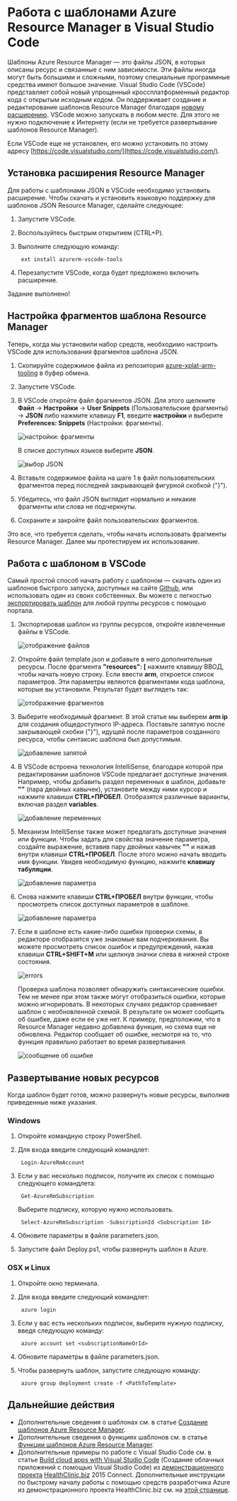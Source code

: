 <properties
   pageTitle="Работа с шаблонами Resource Manager в VSCode | Microsoft Azure"
   description="Здесь показано, как настроить Visual Studio Code для создания шаблонов Azure Resource Manager."
   services="azure-resource-manager"
   documentationCenter="na"
   authors="cmatskas"
   manager="timlt"
   editor="tysonn"/>

<tags
   ms.service="azure-resource-manager"
   ms.devlang="na"
   ms.topic="get-started-article"
   ms.tgt_pltfrm="na"
   ms.workload="na"
   ms.date="06/29/2016"
   ms.author="chmatsk;tomfitz"/>

# Работа с шаблонами Azure Resource Manager в Visual Studio Code

Шаблоны Azure Resource Manager — это файлы JSON, в которых описаны ресурс и связанные с ним зависимости. Эти файлы иногда могут быть большими и сложными, поэтому специальные программные средства имеют большое значение. Visual Studio Code (VSCode) представляет собой новый упрощенный кроссплатформенный редактор кода с открытым исходным кодом. Он поддерживает создание и редактирование шаблонов Resource Manager благодаря [новому расширению](https://marketplace.visualstudio.com/items?itemName=msazurermtools.azurerm-vscode-tools). VSCode можно запускать в любом месте. Для этого не нужно подключение к Интернету (если не требуется развертывание шаблонов Resource Manager).

Если VSCode еще не установлен, его можно установить по этому адресу [https://code.visualstudio.com/](https://code.visualstudio.com/).

## Установка расширения Resource Manager

Для работы с шаблонами JSON в VSCode необходимо установить расширение. Чтобы скачать и установить языковую поддержку для шаблонов JSON Resource Manager, сделайте следующее:

1. Запустите VSCode.
2. Воспользуйтесь быстрым открытием (CTRL+P).
3. Выполните следующую команду:

        ext install azurerm-vscode-tools

4. Перезапустите VSCode, когда будет предложено включить расширение.

 Задание выполнено!

## Настройка фрагментов шаблона Resource Manager

Теперь, когда мы установили набор средств, необходимо настроить VSCode для использования фрагментов шаблона JSON.

1. Скопируйте содержимое файла из репозитория [azure-xplat-arm-tooling](https://raw.githubusercontent.com/Azure/azure-xplat-arm-tooling/master/VSCode/armsnippets.json) в буфер обмена.
2. Запустите VSCode.
3. В VSCode откройте файл фрагментов JSON. Для этого щелкните **Файл** -> **Настройки** -> **User Snippets** (Пользовательские фрагменты) -> **JSON** либо нажмите клавишу **F1**, введите **настройки** и выберите **Preferences: Snippets** (Настройки: фрагменты).

    ![настройки: фрагменты](./media/resource-manager-vs-code/preferences-snippets.png)

    В списке доступных языков выберите **JSON**.

    ![выбор JSON](./media/resource-manager-vs-code/select-json.png)

4. Вставьте содержимое файла на шаге 1 в файл пользовательских фрагментов перед последней закрывающей фигурной скобкой ("}").
5. Убедитесь, что файл JSON выглядит нормально и никакие фрагменты или слова не подчеркнуты.
6. Сохраните и закройте файл пользовательских фрагментов.

Это все, что требуется сделать, чтобы начать использовать фрагменты Resource Manager. Далее мы протестируем их использование.

## Работа с шаблоном в VSCode

Самый простой способ начать работу с шаблоном — скачать один из шаблонов быстрого запуска, доступных на сайте [Github](https://github.com/Azure/azure-quickstart-templates), или использовать один из своих собственных. Вы можете с легкостью [экспортировать шаблон](resource-manager-export-template.md) для любой группы ресурсов с помощью портала.

1. Экспортировав шаблон из группы ресурсов, откройте извлеченные файлы в VSCode.

    ![отображение файлов](./media/resource-manager-vs-code/show-files.png)

2. Откройте файл template.json и добавьте в него дополнительные ресурсы. После фрагмента **"resources": [** нажмите клавишу ВВОД, чтобы начать новую строку. Если ввести **arm**, откроется список параметров. Эти параметры являются фрагментами кода шаблона, которые вы установили. Результат будет выглядеть так:

    ![отображение фрагментов](./media/resource-manager-vs-code/type-snippets.png)

3. Выберите необходимый фрагмент. В этой статье мы выберем **arm ip** для создания общедоступного IP-адреса. Поставьте запятую после закрывающей скобки ("}"), идущей после параметров созданного ресурса, чтобы синтаксис шаблона был допустимым.

     ![добавление запятой](./media/resource-manager-vs-code/add-comma.png)

4. В VSCode встроена технология IntelliSense, благодаря которой при редактировании шаблонов VSCode предлагает доступные значения. Например, чтобы добавить раздел переменных в шаблон, добавьте **""** (пара двойных кавычек), установите между ними курсор и нажмите клавиши **CTRL+ПРОБЕЛ**. Отобразятся различные варианты, включая раздел **variables**.

    ![добавление переменных](./media/resource-manager-vs-code/add-variables.png)

5. Механизм IntelliSense также может предлагать доступные значения или функции. Чтобы задать для свойства значение параметра, создайте выражение, вставив пару двойных кавычек **""** и нажав внутри клавиши **CTRL+ПРОБЕЛ**. После этого можно начать вводить имя функции. Увидев необходимую функцию, нажмите **клавишу табуляции**.

    ![добавление параметра](./media/resource-manager-vs-code/select-parameters.png)

6. Снова нажмите клавиши **CTRL+ПРОБЕЛ** внутри функции, чтобы просмотреть список доступных параметров в шаблоне.

    ![добавление параметра](./media/resource-manager-vs-code/select-avail-parameters.png)

7. Если в шаблоне есть какие-либо ошибки проверки схемы, в редакторе отобразятся уже знакомые вам подчеркивания. Вы можете просмотреть список ошибок и предупреждений, нажав клавиши **CTRL+SHIFT+M** или щелкнув значки слева в нижней строке состояния.

    ![errors](./media/resource-manager-vs-code/errors.png)

    Проверка шаблона позволяет обнаружить синтаксические ошибки. Тем не менее при этом также могут отобразиться ошибки, которые можно игнорировать. В некоторых случаях редактор сравнивает шаблон с необновленной схемой. В результате он может сообщить об ошибке, даже если ее уже нет. К примеру, предположим, что в Resource Manager недавно добавлена функция, но схема еще не обновлена. Редактор сообщает об ошибке, несмотря на то, что функция правильно работает во время развертывания.

    ![сообщение об ошибке](./media/resource-manager-vs-code/unrecognized-function.png)

## Развертывание новых ресурсов

Когда шаблон будет готов, можно развернуть новые ресурсы, выполнив приведенные ниже указания.

### Windows

1. Откройте командную строку PowerShell.
2. Для входа введите следующий командлет:

        Login-AzureRmAccount 

3. Если у вас несколько подписок, получите их список с помощью следующего командлета:

        Get-AzureRmSubscription

    Выберите подписку, которую нужно использовать.
   
        Select-AzureRmSubscription -SubscriptionId <Subscription Id>

4. Обновите параметры в файле parameters.json.
5. Запустите файл Deploy.ps1, чтобы развернуть шаблон в Azure.

### OSX и Linux

1. Откройте окно терминала.
2. Для входа введите следующий командлет:

        azure login 

3. Если у вас есть нескольких подписок, выберите нужную подписку, введя следующую команду:

        azure account set <subscriptionNameOrId> 

4. Обновите параметры в файле parameters.json.
5. Чтобы развернуть шаблон, запустите следующую команду:

        azure group deployment create -f <PathToTemplate> 

## Дальнейшие действия

- Дополнительные сведения о шаблонах см. в статье [Создание шаблонов Azure Resource Manager](resource-group-authoring-templates.md).
- Дополнительные сведения о функциях шаблонов см. в статье [Функции шаблонов Azure Resource Manager](resource-group-template-functions.md).
- Дополнительные примеры по работе с Visual Studio Code см. в статье [Build cloud apps with Visual Studio Code](https://github.com/Microsoft/HealthClinic.biz/wiki/Build-cloud-apps-with-Visual-Studio-Code) (Создание облачных приложений с помощью Visual Studio Code) из [демонстрационного проекта](https://blogs.msdn.microsoft.com/visualstudio/2015/12/08/connectdemos-2015-healthclinic-biz/) [HealthClinic.biz](https://github.com/Microsoft/HealthClinic.biz) 2015 Connect. Дополнительные инструкции по быстрому началу работы с помощью средств разработчика Azure из демонстрационного проекта HealthClinic.biz см. на [этой странице](https://github.com/Microsoft/HealthClinic.biz/wiki/Azure-Developer-Tools-Quickstarts).

<!---HONumber=AcomDC_0810_2016-->
